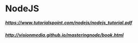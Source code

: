 # NodeJS

##### https://www.tutorialspoint.com/nodejs/nodejs_tutorial.pdf
##### http://visionmedia.github.io/masteringnode/book.html
